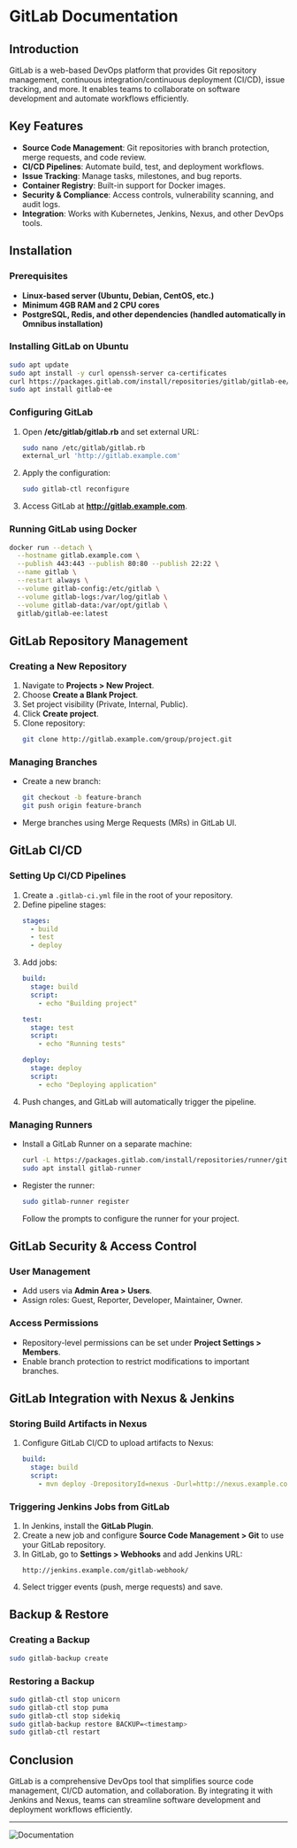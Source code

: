 # GitLab Documentation

## Introduction
GitLab is a web-based DevOps platform that provides Git repository management, continuous integration/continuous deployment (CI/CD), issue tracking, and more. It enables teams to collaborate on software development and automate workflows efficiently.

## Key Features
- **Source Code Management**: Git repositories with branch protection, merge requests, and code review.
- **CI/CD Pipelines**: Automate build, test, and deployment workflows.
- **Issue Tracking**: Manage tasks, milestones, and bug reports.
- **Container Registry**: Built-in support for Docker images.
- **Security & Compliance**: Access controls, vulnerability scanning, and audit logs.
- **Integration**: Works with Kubernetes, Jenkins, Nexus, and other DevOps tools.

## Installation

### Prerequisites
- **Linux-based server (Ubuntu, Debian, CentOS, etc.)**
- **Minimum 4GB RAM and 2 CPU cores**
- **PostgreSQL, Redis, and other dependencies (handled automatically in Omnibus installation)**

### Installing GitLab on Ubuntu
```bash
sudo apt update
sudo apt install -y curl openssh-server ca-certificates
curl https://packages.gitlab.com/install/repositories/gitlab/gitlab-ee/script.deb.sh | sudo bash
sudo apt install gitlab-ee
```

### Configuring GitLab
1. Open **/etc/gitlab/gitlab.rb** and set external URL:
   ```bash
   sudo nano /etc/gitlab/gitlab.rb
   external_url 'http://gitlab.example.com'
   ```
2. Apply the configuration:
   ```bash
   sudo gitlab-ctl reconfigure
   ```
3. Access GitLab at **http://gitlab.example.com**.

### Running GitLab using Docker
```bash
docker run --detach \
  --hostname gitlab.example.com \
  --publish 443:443 --publish 80:80 --publish 22:22 \
  --name gitlab \
  --restart always \
  --volume gitlab-config:/etc/gitlab \
  --volume gitlab-logs:/var/log/gitlab \
  --volume gitlab-data:/var/opt/gitlab \
  gitlab/gitlab-ee:latest
```

## GitLab Repository Management

### Creating a New Repository
1. Navigate to **Projects > New Project**.
2. Choose **Create a Blank Project**.
3. Set project visibility (Private, Internal, Public).
4. Click **Create project**.
5. Clone repository:
   ```bash
   git clone http://gitlab.example.com/group/project.git
   ```

### Managing Branches
- Create a new branch:
  ```bash
  git checkout -b feature-branch
  git push origin feature-branch
  ```
- Merge branches using Merge Requests (MRs) in GitLab UI.

## GitLab CI/CD

### Setting Up CI/CD Pipelines
1. Create a `.gitlab-ci.yml` file in the root of your repository.
2. Define pipeline stages:
   ```yaml
   stages:
     - build
     - test
     - deploy
   ```
3. Add jobs:
   ```yaml
   build:
     stage: build
     script:
       - echo "Building project"

   test:
     stage: test
     script:
       - echo "Running tests"

   deploy:
     stage: deploy
     script:
       - echo "Deploying application"
   ```
4. Push changes, and GitLab will automatically trigger the pipeline.

### Managing Runners
- Install a GitLab Runner on a separate machine:
  ```bash
  curl -L https://packages.gitlab.com/install/repositories/runner/gitlab-runner/script.deb.sh | sudo bash
  sudo apt install gitlab-runner
  ```
- Register the runner:
  ```bash
  sudo gitlab-runner register
  ```
  Follow the prompts to configure the runner for your project.

## GitLab Security & Access Control

### User Management
- Add users via **Admin Area > Users**.
- Assign roles: Guest, Reporter, Developer, Maintainer, Owner.

### Access Permissions
- Repository-level permissions can be set under **Project Settings > Members**.
- Enable branch protection to restrict modifications to important branches.

## GitLab Integration with Nexus & Jenkins

### Storing Build Artifacts in Nexus
1. Configure GitLab CI/CD to upload artifacts to Nexus:
   ```yaml
   build:
     stage: build
     script:
       - mvn deploy -DrepositoryId=nexus -Durl=http://nexus.example.com/repository/maven-releases/
   ```

### Triggering Jenkins Jobs from GitLab
1. In Jenkins, install the **GitLab Plugin**.
2. Create a new job and configure **Source Code Management > Git** to use your GitLab repository.
3. In GitLab, go to **Settings > Webhooks** and add Jenkins URL:
   ```
   http://jenkins.example.com/gitlab-webhook/
   ```
4. Select trigger events (push, merge requests) and save.

## Backup & Restore

### Creating a Backup
```bash
sudo gitlab-backup create
```

### Restoring a Backup
```bash
sudo gitlab-ctl stop unicorn
sudo gitlab-ctl stop puma
sudo gitlab-ctl stop sidekiq
sudo gitlab-backup restore BACKUP=<timestamp>
sudo gitlab-ctl restart
```

## Conclusion
GitLab is a comprehensive DevOps tool that simplifies source code management, CI/CD automation, and collaboration. By integrating it with Jenkins and Nexus, teams can streamline software development and deployment workflows efficiently.

---

![Documentation](https://about.gitlab.com/resources/?topic=CI%2FCD)